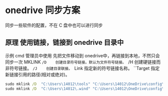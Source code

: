 # onedrive 同步方案

同步一些软件的配置，不在 C 盘中也可以进行同步

## 原理 使用链接，链接到 onedrive 目录中
示例
cmd 管理员中使用
先把文件移动到 onedrive中，再链接到本地，不然只会同步一次
MKLINK 
    ``/D    创建目录符号链接。默认为文件符号链接。
    ``/H    创建硬链接而非符号链接。
    ``/J    创建目录联接。
    ``Link   指定新的符号链接名称。
    ``Target  指定新链接引用的路径(相对或绝对)。

```cmd
sudo mklink /D  "C:\Users\14012\tools" "C:\Users\14012\OneDrive\config\kbz\tools" 
sudo mklink /D  "C:\Users\14012\.wind" "C:\Users\14012\OneDrive\config\kbz\.wind" 
```

